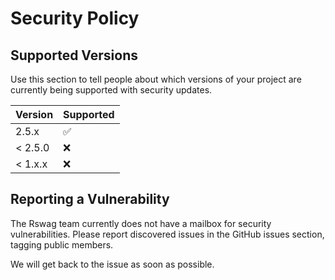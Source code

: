 # Security Policy

## Supported Versions

Use this section to tell people about which versions of your project are
currently being supported with security updates.

| Version | Supported          |
| ------- | ------------------ |
| 2.5.x   | :white_check_mark: |
| < 2.5.0 | :x:                |
| < 1.x.x | :x:                |

## Reporting a Vulnerability


<!-- Use this section to tell people how to report a vulnerability. -->
The Rswag team currently does not have a mailbox for security vulnerabilities. Please report discovered issues in the GitHub issues section, tagging public members.

<!-- Tell them where to go, how often they can expect to get an update on a
reported vulnerability, what to expect if the vulnerability is accepted or
declined, etc. -->
We will get back to the issue as soon as possible.
